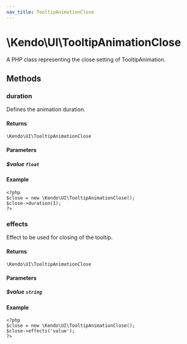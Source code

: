 ```yaml
---
nav_title: TooltipAnimationClose
---
```


# \Kendo\UI\TooltipAnimationClose

A PHP class representing the close setting of TooltipAnimation.


## Methods

### duration
Defines the animation duration.

#### Returns
`\Kendo\UI\TooltipAnimationClose`

#### Parameters

##### $value `float`



#### Example 
    <?php
    $close = new \Kendo\UI\TooltipAnimationClose();
    $close->duration(1);
    ?>

### effects
Effect to be used for closing of the tooltip.

#### Returns
`\Kendo\UI\TooltipAnimationClose`

#### Parameters

##### $value `string`



#### Example 
    <?php
    $close = new \Kendo\UI\TooltipAnimationClose();
    $close->effects('value');
    ?>

